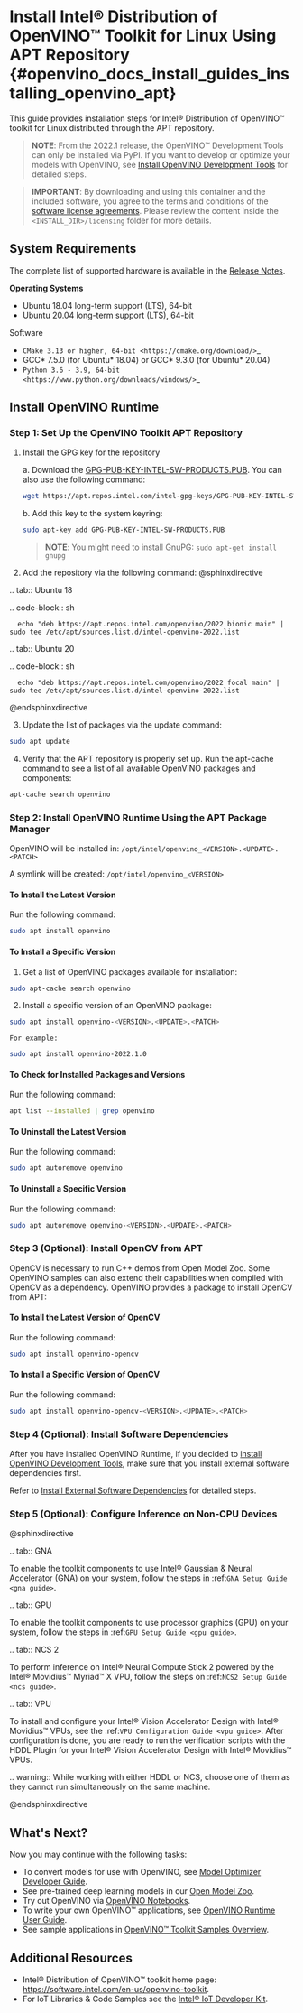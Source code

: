 # Install Intel® Distribution of OpenVINO™ Toolkit for Linux Using APT Repository {#openvino_docs_install_guides_installing_openvino_apt}

This guide provides installation steps for Intel® Distribution of OpenVINO™ toolkit for Linux distributed through the APT repository.

> **NOTE**: From the 2022.1 release, the OpenVINO™ Development Tools can only be installed via PyPI. If you want to develop or optimize your models with OpenVINO, see [Install OpenVINO Development Tools](installing-model-dev-tools.md) for detailed steps.

> **IMPORTANT**: By downloading and using this container and the included software, you agree to the terms and conditions of the [software license agreements](https://software.intel.com/content/dam/develop/external/us/en/documents/intel-openvino-license-agreements.pdf). Please review the content inside the `<INSTALL_DIR>/licensing` folder for more details.

## System Requirements

The complete list of supported hardware is available in the [Release Notes](https://software.intel.com/content/www/us/en/develop/articles/openvino-relnotes.html).

**Operating Systems**

- Ubuntu 18.04 long-term support (LTS), 64-bit
- Ubuntu 20.04 long-term support (LTS), 64-bit

Software

- `CMake 3.13 or higher, 64-bit <https://cmake.org/download/>`_
- GCC* 7.5.0 (for Ubuntu* 18.04) or GCC* 9.3.0 (for Ubuntu* 20.04)
- `Python 3.6 - 3.9, 64-bit <https://www.python.org/downloads/windows/>`_

## Install OpenVINO Runtime

### Step 1: Set Up the OpenVINO Toolkit APT Repository

1. Install the GPG key for the repository

    a. Download the [GPG-PUB-KEY-INTEL-SW-PRODUCTS.PUB](https://apt.repos.intel.com/intel-gpg-keys/GPG-PUB-KEY-INTEL-SW-PRODUCTS.PUB). You can also use the following command:
      ```sh
      wget https://apt.repos.intel.com/intel-gpg-keys/GPG-PUB-KEY-INTEL-SW-PRODUCTS.PUB
      ```    
    b. Add this key to the system keyring:
      ```sh
      sudo apt-key add GPG-PUB-KEY-INTEL-SW-PRODUCTS.PUB
      ```
      > **NOTE**: You might need to install GnuPG: `sudo apt-get install gnupg`   
      
2.	Add the repository via the following command:
@sphinxdirective

.. tab:: Ubuntu 18

   .. code-block:: sh

      echo "deb https://apt.repos.intel.com/openvino/2022 bionic main" | sudo tee /etc/apt/sources.list.d/intel-openvino-2022.list

.. tab:: Ubuntu 20

   .. code-block:: sh

      echo "deb https://apt.repos.intel.com/openvino/2022 focal main" | sudo tee /etc/apt/sources.list.d/intel-openvino-2022.list

@endsphinxdirective


3.	Update the list of packages via the update command:
   ```sh
   sudo apt update
   ```       
   
4.	Verify that the APT repository is properly set up. Run the apt-cache command to see a list of all available OpenVINO packages and components:
   ```sh
   apt-cache search openvino
   ```   
   

### Step 2: Install OpenVINO Runtime Using the APT Package Manager

OpenVINO will be installed in: `/opt/intel/openvino_<VERSION>.<UPDATE>.<PATCH>`
    
A symlink will be created: `/opt/intel/openvino_<VERSION>`

#### To Install the Latest Version

Run the following command:
```sh
sudo apt install openvino
```

#### To Install a Specific Version


1.	Get a list of OpenVINO packages available for installation:
   ```sh
   sudo apt-cache search openvino
   ```
2.	Install a specific version of an OpenVINO package:
   ```sh
   sudo apt install openvino-<VERSION>.<UPDATE>.<PATCH>
   ```
    For example:
   ```sh
   sudo apt install openvino-2022.1.0
   ```

#### To Check for Installed Packages and Versions

Run the following command:
```sh
apt list --installed | grep openvino
```

#### To Uninstall the Latest Version

Run the following command:
```sh
sudo apt autoremove openvino
```

#### To Uninstall a Specific Version

Run the following command:
```sh
sudo apt autoremove openvino-<VERSION>.<UPDATE>.<PATCH>
```

### Step 3 (Optional): Install OpenCV from APT

OpenCV is necessary to run C++ demos from Open Model Zoo. Some OpenVINO samples can also extend their capabilities when compiled with OpenCV as a dependency. OpenVINO provides a package to install OpenCV from APT:

#### To Install the Latest Version of OpenCV

Run the following command:
```sh
sudo apt install openvino-opencv
```

#### To Install a Specific Version of OpenCV

Run the following command:
```sh
sudo apt install openvino-opencv-<VERSION>.<UPDATE>.<PATCH>
```

### Step 4 (Optional): Install Software Dependencies

After you have installed OpenVINO Runtime, if you decided to [install OpenVINO Development Tools](installing-model-dev-tools.md), make sure that you install external software dependencies first. 

Refer to <a href="openvino_docs_install_guides_installing_openvino_linux.html#install-external-dependencies">Install External Software Dependencies</a> for detailed steps.


### Step 5 (Optional): Configure Inference on Non-CPU Devices

@sphinxdirective

.. tab:: GNA

   To enable the toolkit components to use Intel® Gaussian & Neural Accelerator (GNA) on your system, follow the steps in :ref:`GNA Setup Guide <gna guide>`.
   
.. tab:: GPU

   To enable the toolkit components to use processor graphics (GPU) on your system, follow the steps in :ref:`GPU Setup Guide <gpu guide>`.

.. tab:: NCS 2

   To perform inference on Intel® Neural Compute Stick 2 powered by the Intel® Movidius™ Myriad™ X VPU, follow the steps on :ref:`NCS2 Setup Guide <ncs guide>`.
   <!--For more details, see the `Get Started page for Intel® Neural Compute Stick 2 <https://software.intel.com/en-us/neural-compute-stick/get-started>`.-->

.. tab:: VPU

   To install and configure your Intel® Vision Accelerator Design with Intel® Movidius™ VPUs, see the :ref:`VPU Configuration Guide <vpu guide>`.
   After configuration is done, you are ready to run the verification scripts with the HDDL Plugin for your Intel® Vision Accelerator Design with Intel® Movidius™ VPUs. 

   .. warning::
      While working with either HDDL or NCS, choose one of them as they cannot run simultaneously on the same machine.

@endsphinxdirective

## What's Next?

Now you may continue with the following tasks:

* To convert models for use with OpenVINO, see [Model Optimizer Developer Guide](../MO_DG/Deep_Learning_Model_Optimizer_DevGuide.md).
* See pre-trained deep learning models in our [Open Model Zoo](../model_zoo.md).
* Try out OpenVINO via [OpenVINO Notebooks](https://docs.openvino.ai/latest/notebooks/notebooks.html).
* To write your own OpenVINO™ applications, see [OpenVINO Runtime User Guide](../OV_Runtime_UG/openvino_intro.md).
* See sample applications in [OpenVINO™ Toolkit Samples Overview](../OV_Runtime_UG/Samples_Overview.md).

## Additional Resources

- Intel® Distribution of OpenVINO™ toolkit home page: <https://software.intel.com/en-us/openvino-toolkit>.
- For IoT Libraries & Code Samples see the [Intel® IoT Developer Kit](https://github.com/intel-iot-devkit).
